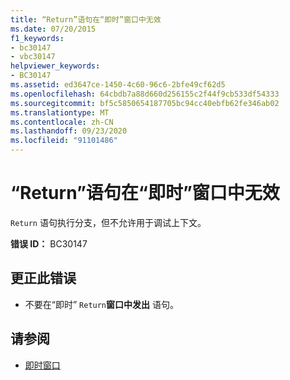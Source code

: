 ```yaml
---
title: “Return”语句在“即时”窗口中无效
ms.date: 07/20/2015
f1_keywords:
- bc30147
- vbc30147
helpviewer_keywords:
- BC30147
ms.assetid: ed3647ce-1450-4c60-96c6-2bfe49cf62d5
ms.openlocfilehash: 64cbdb7a88d660d256155c2f44f9cb533df54333
ms.sourcegitcommit: bf5c5850654187705bc94cc40ebfb62fe346ab02
ms.translationtype: MT
ms.contentlocale: zh-CN
ms.lasthandoff: 09/23/2020
ms.locfileid: "91101486"
---
```

# <a name="return-statements-are-not-valid-in-the-immediate-window"></a>“Return”语句在“即时”窗口中无效

`Return` 语句执行分支，但不允许用于调试上下文。  
  
 **错误 ID：** BC30147  
  
## <a name="to-correct-this-error"></a>更正此错误  
  
- 不要在“即时” `Return`**窗口中发出** 语句。  
  
## <a name="see-also"></a>请参阅

- [即时窗口](/visualstudio/ide/reference/immediate-window)
